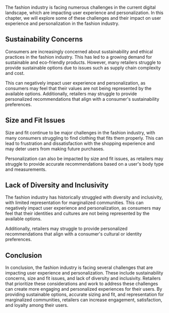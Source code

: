 
The fashion industry is facing numerous challenges in the current digital landscape, which are impacting user experience and personalization. In this chapter, we will explore some of these challenges and their impact on user experience and personalization in the fashion industry.

Sustainability Concerns
-----------------------

Consumers are increasingly concerned about sustainability and ethical practices in the fashion industry. This has led to a growing demand for sustainable and eco-friendly products. However, many retailers struggle to provide sustainable options due to issues such as supply chain complexity and cost.

This can negatively impact user experience and personalization, as consumers may feel that their values are not being represented by the available options. Additionally, retailers may struggle to provide personalized recommendations that align with a consumer's sustainability preferences.

Size and Fit Issues
-------------------

Size and fit continue to be major challenges in the fashion industry, with many consumers struggling to find clothing that fits them properly. This can lead to frustration and dissatisfaction with the shopping experience and may deter users from making future purchases.

Personalization can also be impacted by size and fit issues, as retailers may struggle to provide accurate recommendations based on a user's body type and measurements.

Lack of Diversity and Inclusivity
---------------------------------

The fashion industry has historically struggled with diversity and inclusivity, with limited representation for marginalized communities. This can negatively impact user experience and personalization, as consumers may feel that their identities and cultures are not being represented by the available options.

Additionally, retailers may struggle to provide personalized recommendations that align with a consumer's cultural or identity preferences.

Conclusion
----------

In conclusion, the fashion industry is facing several challenges that are impacting user experience and personalization. These include sustainability concerns, size and fit issues, and lack of diversity and inclusivity. Retailers that prioritize these considerations and work to address these challenges can create more engaging and personalized experiences for their users. By providing sustainable options, accurate sizing and fit, and representation for marginalized communities, retailers can increase engagement, satisfaction, and loyalty among their users.
